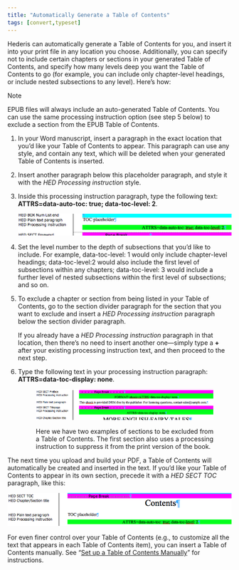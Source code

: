 ```yaml
---
title: "Automatically Generate a Table of Contents"
tags: [convert,typeset]
---
```

 
<html><body><section data-type="chapter" class="hsecchapter" data-hederis-type="hsecchapter" id="autogen-a-toc" data-pi-attrs="id: autogen-a-toc; data-tags: convert,typeset;" role="doc-chapter" data-tags="convert,typeset" data-author-name=" " data-book-title=" " title="Automatically Generate a Table of Contents"><p class="hblkp" data-hederis-type="hblkp" id="p2xidM1ki">Hederis can automatically generate a Table of Contents for you, and insert it into your print file in any location you choose. Additionally, you can specify not to include certain chapters or sections in your generated Table of Contents, and specify how many levels deep you want the Table of Contents to go (for example, you can include only chapter-level headings, or include nested subsections to any level). Here&#8217;s how:</p><aside class="hwprbox box" data-hederis-type="hwprbox" id="ppnW97CSx" data-type="sidebar"><p class="hblktype" data-hederis-type="hblktype" id="pNUDSyrev">Note</p><p class="hblkp" data-hederis-type="hblkp" id="pCmY1PghL">EPUB files will always include an auto-generated Table of Contents. You can use the same processing instruction option (see step 5 below) to exclude a section from the EPUB Table of Contents.</p></aside><ol class="hwprnumlist" data-hederis-type="hwprnumlist" id="pfAuVM3vG"><li class="hblkoli" data-hederis-type="hblkoli" id="liBWYv9lwh"><p class="hblkoli" data-hederis-type="hblklip" id="pTEgKJVJD">In your Word manuscript, insert a paragraph in the exact location that you&#8217;d like your Table of Contents to appear. This paragraph can use any style, and contain any text, which will be deleted when your generated Table of Contents is inserted.</p></li><li class="hblkoli" data-hederis-type="hblkoli" id="li5bw9cZwo"><p class="hblkoli" data-hederis-type="hblklip" id="pFyLjk4PS">Insert another paragraph below this placeholder paragraph, and style it with the <em data-hederis-type="hspanem" id="p9ab2H6JE">HED Processing instruction</em> style.</p></li><li class="hblkoli" data-hederis-type="hblkoli" id="liMztWRcF0"><p class="hblkoli" data-hederis-type="hblklip" id="pQoIlsrCS">Inside this processing instruction paragraph, type the following text: <strong data-hederis-type="hspanstrong" id="pKf3jRI9y">ATTRS=data-auto-toc: true; data-toc-level: 2</strong>. </p><img data-hederis-type="hblkimg" class="hblkimg" id="pjdK3L3pI" src="/images/tocplaceholder.png" data-img-src="/images/tocplaceholder.png"/></li><li class="hblkoli" data-hederis-type="hblkoli" id="li3pKrxDGr"><p class="hblkoli" data-hederis-type="hblklip" id="povARAcvH">Set the level number to the depth of subsections that you&#8217;d like to include. For example, data-toc-level: 1 would only include chapter-level headings; data-toc-level:2 would also include the first level of subsections within any chapters; data-toc-level: 3 would include a further level of nested subsections within the first level of subsections; and so on.</p></li><li class="hblkoli" data-hederis-type="hblkoli" id="lio7JQDaMa"><p class="hblkoli" data-hederis-type="hblklip" id="p8QZ2XBi3">To exclude a chapter or section from being listed in your Table of Contents, go to the section divider paragraph for the section that you want to exclude and insert a <em class="hspanem" data-hederis-type="hspanem" id="pNSNqgnKJ">HED Processing instruction</em> paragraph below the section divider paragraph. </p><p class="hblklicont" data-hederis-type="hblklicont" id="pj2IsXrJj">If you already have a <em class="hspanem" data-hederis-type="hspanem" id="pZUMkFpYd">HED Processing instruction</em> paragraph in that location, then there&#8217;s no need to insert another one&#8212;simply type a <strong class="hspanstrong" data-hederis-type="hspanstrong" id="pRmEMsaTt">+</strong> after your existing processing instruction text, and then proceed to the next step.</p></li><li class="hblkoli" data-hederis-type="hblkoli" id="lirf0qENZZ"><p class="hblkoli" data-hederis-type="hblklip" id="p1ZN8cmlZ">Type the following text in your processing instruction paragraph: <strong class="hspanstrong" data-hederis-type="hspanstrong" id="pvcRz1DHF">ATTRS=data-toc-display: none</strong>.</p><figure class="hwprfig" data-hederis-type="hwprfig" id="peQ0DbPlv"><img data-hederis-type="hblkimg" class="hblkimg" id="pOFIq2wLx" src="/images/tocexclude.png" data-img-src="/images/tocexclude.png"/><p class="hblkcaption" data-hederis-type="hblkcaption" id="pts7CN0eU">Here we have two examples of sections to be excluded from a Table of Contents. The first section also uses a processing instruction to suppress it from the print version of the book.</p></figure></li></ol><p class="hblkp" data-hederis-type="hblkp" id="pgjBjCw2d">The next time you upload and build your PDF, a Table of Contents will automatically be created and inserted in the text. If you&#8217;d like your Table of Contents to appear in its own section, precede it with a <em class="hspanem" data-hederis-type="hspanem" id="pftzmGpfG">HED SECT TOC</em> paragraph, like this:</p><img data-hederis-type="hblkimg" class="hblkimg" id="pWchpe136" src="/images/tocsection.png" data-img-src="/images/tocsection.png"/><p class="hblkp" data-hederis-type="hblkp" id="pajUSKKAj">For even finer control over your Table of Contents (e.g., to customize all the text that appears in each Table of Contents item), you can insert a Table of Contents manually. See &#8220;<a href="{% link _docs/setup-a-toc.md %}" class="hspana" data-hederis-type="hspana" id="pfufVO80t">Set up a Table of Contents Manually</a>&#8221; for instructions.</p></section></body></html>
